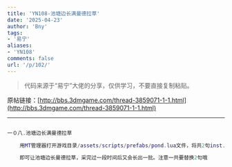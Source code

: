 ```yaml
---
title: 'YN108-池塘边长满曼德拉草'
date: '2025-04-23'
author: 'Bny'
tags:
- '易宁'
aliases:
- 'YN108'
comments: false
url: '/p/102/'
---
```


> 代码来源于“易宁”大佬的分享，仅供学习，不要直接复制粘贴。

原帖链接：[http://bbs.3dmgame.com/thread-3859071-1-1.html](http://bbs.3dmgame.com/thread-3859071-1-1.html)

---

```lua  

一０八.池塘边长满曼德拉草

	用MT管理器打开游戏目录/assets/scripts/prefabs/pond.lua文件，将共2句inst.planttype = "marsh_plant"均替换为inst.planttype = "mandrake"

	即可让池塘边长曼德拉草，采完过一段时间后又会长出一批。注意一共要替换2句哦

```  

